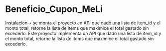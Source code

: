 # Beneficio_Cupon_MeLi
Instalacion-> se monta el proyecto en 
API que dado una lista de item_id y el monto total, retorne la lista de items que maximice el total gastado sin excederlo.
Este proyecto implementa un API que dado una lista de item_id y el monto total, retorne la lista de items que maximice el total gastado sin excederlo.
